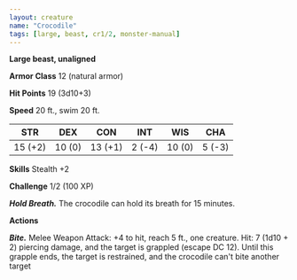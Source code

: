 ```yaml
---
layout: creature
name: "Crocodile"
tags: [large, beast, cr1/2, monster-manual]
---
```


**Large beast, unaligned**

**Armor Class** 12 (natural armor)

**Hit Points** 19 (3d10+3)

**Speed** 20 ft., swim 20 ft.

|   STR   |   DEX   |   CON   |   INT   |   WIS   |   CHA   |
|:-----:|:-----:|:-----:|:-----:|:-----:|:-----:|
| 15 (+2) | 10 (0) | 13 (+1) | 2 (-4) | 10 (0) | 5 (-3) |

**Skills** Stealth +2

**Challenge** 1/2 (100 XP)

***Hold Breath.*** The crocodile can hold its breath for 15 minutes.

**Actions**

***Bite.*** Melee Weapon Attack: +4 to hit, reach 5 ft., one creature. Hit: 7 (1d10 + 2) piercing damage, and the target is grappled (escape DC 12). Until this grapple ends, the target is restrained, and the crocodile can't bite another target

